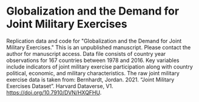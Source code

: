 # Globalization and the Demand for Joint Military Exercises
Replication data and code for "Globalization and the Demand for Joint Military Exercises." This is an unpublished manuscript. Please contact the author for manuscript access. Data file consists of country year observations for 167 countries between 1978 and 2016. Key variables include indicators of joint military exercise participation along with country political, economic, and military characteristics. The raw joint military exercise data is taken from: Bernhardt, Jordan. 2021. “Joint Military Exercises Dataset”. Harvard Dataverse, V1. https://doi.org/10.7910/DVN/HXQFHU. 
